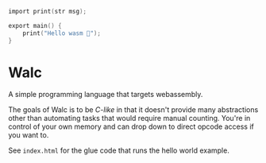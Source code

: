 ```c
import print(str msg);

export main() {
    print("Hello wasm 🎉");
}
```

# Walc

A simple programming language that targets webassembly.

The goals of Walc is to be _C-like_ in that it doesn't provide many abstractions other than automating tasks that would require manual counting. You're in control of your own memory and can drop down to direct opcode access if you want to.

See `index.html` for the glue code that runs the hello world example.
